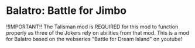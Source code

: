 # Balatro: Battle for Jimbo
!!IMPORTANT!!
The Talisman mod is REQUIRED for this mod to function properly as three of the Jokers rely on abilities from that mod.
This is a mod for Balatro based on the webseries "Battle for Dream Island" on youtube!
